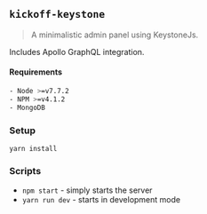 ## `kickoff-keystone`

> A minimalistic admin panel using KeystoneJs.

Includes Apollo GraphQL integration.

#### Requirements
```bash
- Node >=v7.7.2
- NPM >=v4.1.2
- MongoDB
```

### Setup

```
yarn install
```

### Scripts

- `npm start` - simply starts the server
- `yarn run dev` - starts in development mode
